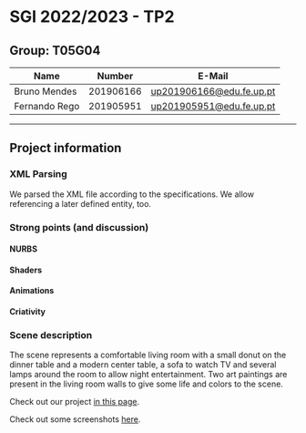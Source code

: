 # SGI 2022/2023 - TP2

## Group: T05G04

| Name             | Number    | E-Mail             |
| ---------------- | --------- | ------------------ |
| Bruno Mendes     | 201906166 | up201906166@edu.fe.up.pt |
| Fernando Rego    | 201905951 | up201905951@edu.fe.up.pt |

----
## Project information

### XML Parsing
We parsed the XML file according to the specifications. We allow referencing a later defined entity, too.

### Strong points (and discussion)

#### NURBS

#### Shaders

#### Animations

#### Criativity

### Scene description <!-- TO COMPLETE -->
The scene represents a comfortable living room with a small donut on the dinner table and a modern center table, a sofa to watch TV and several lamps around the room to allow night entertainment. Two art paintings are present in the living room walls to give some life and colors to the scene.

Check out our project [in this page](https://paginas.fe.up.pt/~up201905951/sgi/tp1/).

Check out some screenshots [here](screenshots/).

